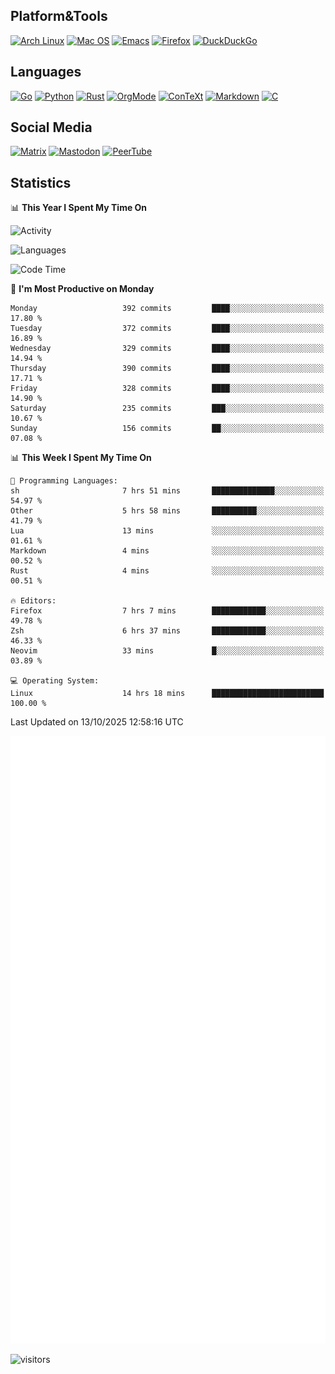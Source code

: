 ## Platform&Tools

[![Arch Linux](https://img.shields.io/badge/ArchLinux-1793D1?logo=arch-linux&logoColor=fff&style=flat-square)](https://archlinux.org/)
[![Mac OS](https://img.shields.io/badge/MacOS-000000?style=flat-square&logo=macos&logoColor=F0F0F0)](https://www.apple.com/macos/)
[![Emacs](https://img.shields.io/badge/Emacs-%237F5AB6.svg?&style=flat-square&logo=gnu-emacs&logoColor=white)](https://www.gnu.org/software/emacs/)
[![Firefox](https://img.shields.io/badge/Firefox-FF7139?style=flat-square&logo=Firefox-Browser&logoColor=white)](https://firefox.com/)
[![DuckDuckGo](https://img.shields.io/badge/DuckDuckGo-DE5833?style=flat-square&logo=DuckDuckGo&logoColor=white)](https://duckduckgo.com/)

## Languages

[![Go](https://img.shields.io/badge/Golang-%2300ADD8.svg?style=flat-square&logo=go&logoColor=white)](https://golang.org/)
[![Python](https://img.shields.io/badge/Python-3670A0?style=flat-square&logo=python&logoColor=ffdd54)](https://www.python.org/)
[![Rust](https://img.shields.io/badge/Rust-%23000000.svg?style=flat-square&logo=rust&logoColor=white)](https://www.rust-lang.org/)
[![OrgMode](https://img.shields.io/badge/OrgMode-%23000000.svg?style=flat-square&logo=org&logoColor=white)](https://orgmode.org/)
[![ConTeXt](https://img.shields.io/badge/ConTeXt-%23008080.svg?style=flat-square&logo=latex&logoColor=white)](https://contextgarden.net/)
[![Markdown](https://img.shields.io/badge/MarkDown-%23000000.svg?style=flat-square&logo=markdown&logoColor=white)](https://daringfireball.net/projects/markdown/)
[![C](https://img.shields.io/badge/C-%2300599C.svg?style=flat-square&logo=c&logoColor=white)](https://www.iso.org/standard/74528.html)

## Social Media
<!--[![Telegram](https://img.shields.io/badge/SteamedFish-2CA5E0?style=social&logo=telegram&logoColor=white)](https://t.me/SteamedFish)-->

[![Matrix](https://img.shields.io/badge/SteamedFish-2CA5E0?style=social&logo=matrix&logoColor=black)](https://matrix.to/#/@i:steamedfish.org)
[![Mastodon](https://img.shields.io/mastodon/follow/109596467238113271?domain=https%3A%2F%2Fmastodon.steamedfish.org%2F&style=social)](https://steamedfish.org/@SteamedFish)
[![PeerTube](https://img.shields.io/badge/PeerTube-23000000.svg?logo=peertube&style=social)](https://peertube.steamedfish.org/)

## Statistics


📊 **This Year I Spent My Time On** 

![Activity](https://wakatime.com/share/@SteamedFish/7529f30a-f1b7-40a4-8d09-e6d855cb7a13.png)

![Languages](https://wakatime.com/share/@SteamedFish/1c5e5366-0e9e-40d8-ac85-d630f61b69c6.svg)

<!--START_SECTION:waka-->
![Code Time](http://img.shields.io/badge/Code%20Time-5%2C060%20hrs%2040%20mins-blue)

📅 **I'm Most Productive on Monday** 

```text
Monday                   392 commits         ████░░░░░░░░░░░░░░░░░░░░░   17.80 % 
Tuesday                  372 commits         ████░░░░░░░░░░░░░░░░░░░░░   16.89 % 
Wednesday                329 commits         ████░░░░░░░░░░░░░░░░░░░░░   14.94 % 
Thursday                 390 commits         ████░░░░░░░░░░░░░░░░░░░░░   17.71 % 
Friday                   328 commits         ████░░░░░░░░░░░░░░░░░░░░░   14.90 % 
Saturday                 235 commits         ███░░░░░░░░░░░░░░░░░░░░░░   10.67 % 
Sunday                   156 commits         ██░░░░░░░░░░░░░░░░░░░░░░░   07.08 % 
```


📊 **This Week I Spent My Time On** 

```text
💬 Programming Languages: 
sh                       7 hrs 51 mins       ██████████████░░░░░░░░░░░   54.97 % 
Other                    5 hrs 58 mins       ██████████░░░░░░░░░░░░░░░   41.79 % 
Lua                      13 mins             ░░░░░░░░░░░░░░░░░░░░░░░░░   01.61 % 
Markdown                 4 mins              ░░░░░░░░░░░░░░░░░░░░░░░░░   00.52 % 
Rust                     4 mins              ░░░░░░░░░░░░░░░░░░░░░░░░░   00.51 % 

🔥 Editors: 
Firefox                  7 hrs 7 mins        ████████████░░░░░░░░░░░░░   49.78 % 
Zsh                      6 hrs 37 mins       ████████████░░░░░░░░░░░░░   46.33 % 
Neovim                   33 mins             █░░░░░░░░░░░░░░░░░░░░░░░░   03.89 % 

💻 Operating System: 
Linux                    14 hrs 18 mins      █████████████████████████   100.00 % 
```


 Last Updated on 13/10/2025 12:58:16 UTC
<!--END_SECTION:waka-->


![Metrics](https://github.com/SteamedFish/SteamedFish/blob/master/github-metrics.svg)


![visitors](https://visitor-badge.laobi.icu/badge?page_id=SteamedFish.SteamedFish)
